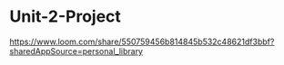 # Unit-2-Project
https://www.loom.com/share/550759456b814845b532c48621df3bbf?sharedAppSource=personal_library
